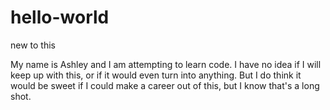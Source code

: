 # hello-world
new to this 

My name is Ashley and I am attempting to learn code. I have no idea if I will keep up with this, or if it would even turn into anything. But I do think it would be sweet if I could make a career out of this, but I know that's a long shot. 
